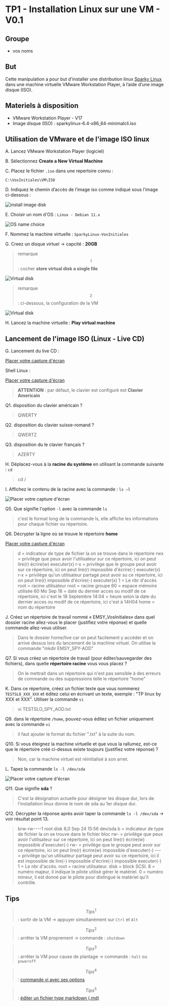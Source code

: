 # TP1 - Installation Linux sur une VM - V0.1

## Groupe 

- vos noms 

## But 

Cette manipulation a pour but d'installer une distribution linux [Sparky Linux](https://sparkylinux.org/) dans une machine virtuelle VMware Workstation Player, à l’aide d’une image disque (ISO).

## Materiels à disposition 

- VMware Workstation Player - V17
- Image disque (ISO) : sparkylinux-6.4-x86_64-minimalcli.iso

## Utilisation de VMware et de l'image ISO linux 

A. Lancez VMware Workstation Player (logiciel)  

B. Sélectionnez **Create a New Virtual Machine** 

C. Placez le fichier `.iso` dans une repertoire connu : 

`C:\VosInitiales\VM\ISO`

D. Indiquez le chemin d’accès de l’image iso comme indiqué sous l’image ci-dessous :

![install image disk](/Images/Install_ISO.jpg) 

E. Choisir un nom d'OS : `Linux - Debian 11.x` 

![OS name choice](/Images/OS_Choice.jpg) 

F. Nommez la machine virtuelle : `SparkyLinux-VosInitiales` 

G. Creez un disque virtuel -> capcité : **20GB** 

> remarque$$^1$$ : cocher **store virtual disk a single file**

![Virtual disk](/Images/VirtualDisk.jpg) 

> remarque$$^2$$ : ci-dessous, la configuration de la VM 

![Virtual disk](/Images/VM_Config.jpg) 

H. Lancez la machine virtuelle : **Play virtual machine** 

## Lancement de l'image ISO (Linux - Live CD) 

G. Lancement du live CD : 

[Placer votre capture d'écran]() 

Shell Linux : 

[Placer votre capture d'écran]() 

> **ATTENTION** : par défaut, le clavier est configuré est **Clavier Americain**

Q1. disposition du clavier américain ?

> QWERTY

Q2. disposition du clavier suisse-romand ?

> QWERTZ

Q3. disposition du le clavier français ? 

> AZERTY


H. Déplacez-vous à la **racine du système** en utilisant la commande suivante : `cd` 

> cd /

I. Affichez le contenu de la racine avec la commande : `ls –l`	

![Placer votre capture d'écran]() 

Q5. Que signifie l'option `-l` avec la commande `ls` 

> c'est le format long de la commande ls, elle affiche les informations pour chaque fichier ou répertoire.

Q6. Décrypter la ligne où se trouve le répertoire **home**    

[Placer votre capture d'écran]()

> d = indicateur de type de fichier la on se trouve dans le répertoire
> rwx = privilège que peux avoir l'utilisateur sur ce répertoire, ici on peut lire(r) écrire(w) executer(x)
> r-x = privilège que le groupe peut avoir sur ce répertoire, ici on peut lire(r) impossible d'écrire(-) executer(x)
> r-x = privilège qu'un utilisateur partagé peut avoir su ce répertoire, ici on peut lire(r) impossible d'écrire(-) executer(x)
> 1 = Le nbr d'accès
> root = racine utilisateur
> root = racine groupe
> 60 = espace mémoire utilisée 60 Mo
> Sep 18 = date du dernier acces ou modif de ce répertoire, ici c'est le 18 Septembre
> 14:04 = heure selon la date du dernier acces ou modif de ce répertoire, ici c'est à 14H04
> home = nom du répertoire

J. Créez un répertoire de travail nommé « EMSY_VosInitiales» dans quel dossier racine allez-vous le placer (justifiez votre réponse) et quelle commande allez-vous utiliser. 

> Dans le dossier home/live car on peut facilement y accéder et on arrive dessus lors du lancement de la machine virtuel.
> On utilise la commande "mkdir EMSY_SPY-AOD"

Q7. Si vous créez un répertoire de travail (pour éditer/sauvegarder des fichiers), dans quelle **répertoire racine** vous vous placez ? 

> On le mettrait dans un répertoire qui n'est pas sensible à des erreurs de commande ou des suppressions telle le répertoire "home"


K. Dans ce répertoire, créez un fichier texte que vous nommerez `TESTSLO_XXX_XXX` et éditez celui en écrivant un texte, exemple : "TP linux by XXX et XXX".
	Utiliser la commande `vi`

> vi TESTSLO_SPY_AOD.txt 

Q9. dans le répertoire `/home`, pouvez-vous éditez un fichier uniquement avec la commande `vi` 

> il faut ajouter le format du fichier ".txt" à la suite du nom.

Q10. Si vous éteignez la machine virtuelle et que vous la rallumez, est-ce que le répertoire créé ci-dessus existe toujours (justifiez votre réponse) ? 

> Non, car la machine virtuel est réinitialisé à son arret.

L. Tapez la commande `ls -l /dev/sda` 

![Placer votre capture d'écran]() 

Q11. Que signifie **sda** ? 

> C'est la désignation actuelle pour désigner les disque dur, lors de l'installation linux donne le nom de sda au 1er disque dur.

Q12. Décrypter la réponse après avoir taper la commande `ls -l /dev/sda` -> voir résultat point 13.

> brw-rw----1 root disk 8,0 Sep 24 15:56 dev/sda
> b = indicateur de type de fichier la on se trouve dans le fichier bloc
> rw- = privilège que peux avoir l'utilisateur sur ce répertoire, ici on peut lire(r) écrire(w) impossible d'executer(-)
> rw- = privilège que le groupe peut avoir sur ce répertoire, ici on peut lire(r) écrire(w) impossible d'executer(-)
> --- = privilège qu'un utilisateur partagé peut avoir su ce répertoire, ici il est impossible de lire(-) impossible d'écrire(-) impossible executer(-)
> 1 = Le nbr d'accès.
> root = racine utilisateur.
> disk = block SCSI.
> 8 = numéro majeur, il indique le pilote utilisé gérer le matériel.
> 0 = numéro mineur, il est donné par le pilote pour distingué le matériel qu'il contrôle.

## Tips 

> $$Tips^1$$ : sortir de la VM -> appuyer simultanément sur `Ctrl` et `Alt` 

> $$Tips^2$$ : arrêter la VM proprement -> commande : `shutdown`

> $$Tips^3$$ : arrêter la VM pour cause de plantage -> commande : `halt` ou `poweroff`

> $$Tips^4$$ : [commande vi avec ses options](https://www.linuxtricks.fr/wiki/guide-de-sur-vi-utilisation-de-vi)

> $$Tips^5$$ : [éditer un fichier type markdown (.md)](https://ashki23.github.io/markdown-latex.html)

